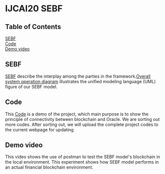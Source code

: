 # IJCAI20 SEBF

## Table of Contents
[SEBF](https://github.com/sebf2020/ijcai20/blob/master/sebf.md)  
[Code](https://github.com/sebf2020/ijcai20/tree/master/src)  
[Demo video](https://sites.google.com/view/sebf/)  

## SEBF
[SEBF](https://github.com/sebf2020/ijcai20/blob/master/sebf.md) describe the interplay among the parties in the framework.[Overall system operation diagram](https://github.com/sebf2020/ijcai20/blob/master/Overall%20system%20operation%20diagram.png) illustrates the unified modeling language (UML) figure of our SEBF model.

## Code
This [Code](https://github.com/sebf2020/ijcai20/tree/master/src) is a demo of the project, which main purpose is to show the principle of connectivity between blockchain and Oracle. We are sorting out more codes. After sorting out, we will upload the complete project codes to the current webpage for updating

## Demo video
This video shows the use of postman to test the SEBF model's blockchain in the local environment. This experiment shows how SEBF model performs in an actual financial blockchain environment. 
